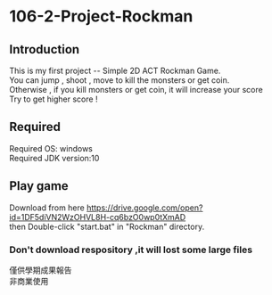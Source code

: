 # 106-2-Project-Rockman
## Introduction
This is my first project -- Simple 2D ACT Rockman Game. <br>
You can jump , shoot , move to kill the monsters or get coin.<br>
Otherwise , if you kill monsters or get coin, it will increase your score<br>
Try to get higher score ! <br>
## Required
Required OS: windows <br>
Required JDK version:10 <br>
## Play game
Download from here https://drive.google.com/open?id=1DF5diVN2WzOHVL8H-cq6bzO0wp0tXmAD <br>
then Double-click "start.bat" in "Rockman" directory.
### Don't download respository ,it will lost some large files


僅供學期成果報告<br>
非商業使用<br>
